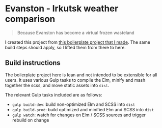 # Evanston - Irkutsk weather comparison
> Because Evanston has become a virtual frozen wasteland

I created this project from [this boilerplate project that I made](https://github.com/Monkeyanator/elm-gulp-boilerplate). The same build steps should apply, so I lifted them from there to here.

## Build instructions

The boilerplate project here is lean and not intended to be extensible for all users. It uses various Gulp tasks to compile the Elm, minify and mash together the scss, and move static assets into `dist`.

The relevant Gulp tasks included are as follows:

* `gulp build-dev`: build non-optimized Elm and SCSS into `dist`
* `gulp build-prod`: build optimized and minified Elm and SCSS into `dist`
* `gulp watch`: watch for changes on Elm / SCSS sources and trigger rebuild on change
